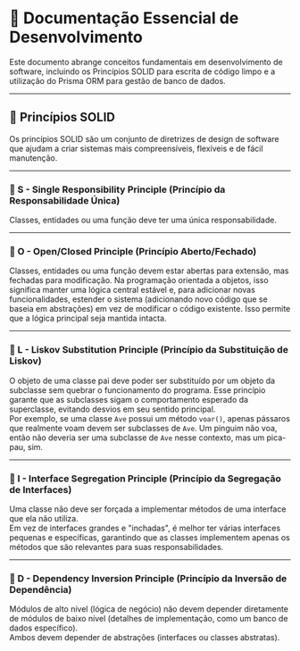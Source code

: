 # 📘 Documentação Essencial de Desenvolvimento

Este documento abrange conceitos fundamentais em desenvolvimento de software, incluindo os Princípios SOLID para escrita de código limpo e a utilização do Prisma ORM para gestão de banco de dados.

---

## 🧱 Princípios SOLID

Os princípios SOLID são um conjunto de diretrizes de design de software que ajudam a criar sistemas mais compreensíveis, flexíveis e de fácil manutenção.

---

### 🔹 S - Single Responsibility Principle (Princípio da Responsabilidade Única)

Classes, entidades ou uma função deve ter uma única responsabilidade.

---

### 🔹 O - Open/Closed Principle (Princípio Aberto/Fechado)

Classes, entidades ou uma função devem estar abertas para extensão, mas fechadas para modificação. Na programação orientada a objetos, isso significa manter uma lógica central estável e, para adicionar novas funcionalidades, estender o sistema (adicionando novo código que se baseia em abstrações) em vez de modificar o código existente. Isso permite que a lógica principal seja mantida intacta.

---

### 🔹 L - Liskov Substitution Principle (Princípio da Substituição de Liskov)

O objeto de uma classe pai deve poder ser substituído por um objeto da subclasse sem quebrar o funcionamento do programa. Esse princípio garante que as subclasses sigam o comportamento esperado da superclasse, evitando desvios em seu sentido principal.  
Por exemplo, se uma classe `Ave` possui um método `voar()`, apenas pássaros que realmente voam devem ser subclasses de `Ave`. Um pinguim não voa, então não deveria ser uma subclasse de `Ave` nesse contexto, mas um pica-pau, sim.

---

### 🔹 I - Interface Segregation Principle (Princípio da Segregação de Interfaces)

Uma classe não deve ser forçada a implementar métodos de uma interface que ela não utiliza.  
Em vez de interfaces grandes e "inchadas", é melhor ter várias interfaces pequenas e específicas, garantindo que as classes implementem apenas os métodos que são relevantes para suas responsabilidades.

---

### 🔹 D - Dependency Inversion Principle (Princípio da Inversão de Dependência)

Módulos de alto nível (lógica de negócio) não devem depender diretamente de módulos de baixo nível (detalhes de implementação, como um banco de dados específico).  
Ambos devem depender de abstrações (interfaces ou classes abstratas).
